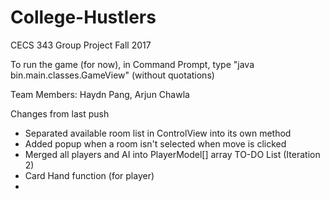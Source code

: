 # College-Hustlers
CECS 343 Group Project Fall 2017

To run the game (for now), in Command Prompt, type "java bin.main.classes.GameView" (without quotations)

Team Members: Haydn Pang, Arjun Chawla

Changes from last push
- Separated available room list in ControlView into its own method
- Added popup when a room isn't selected when move is clicked
- Merged all players and AI into PlayerModel[] array
TO-DO List (Iteration 2)
- Card Hand function (for player)
- 
